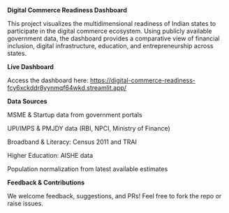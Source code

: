 **Digital Commerce Readiness Dashboard**

This project visualizes the multidimensional readiness of Indian states to participate in the digital commerce ecosystem. Using publicly available government data, the dashboard provides a comparative view of financial inclusion, digital infrastructure, education, and entrepreneurship across states.

**Live Dashboard**

Access the dashboard here: https://digital-commerce-readiness-fcy6xckddr8yynmqf64wkd.streamlit.app/


**Data Sources**

MSME & Startup data from government portals

UPI/IMPS & PMJDY data (RBI, NPCI, Ministry of Finance)

Broadband & Literacy: Census 2011 and TRAI

Higher Education: AISHE data

Population normalization from latest available estimates

**Feedback & Contributions**

We welcome feedback, suggestions, and PRs! Feel free to fork the repo or raise issues.

